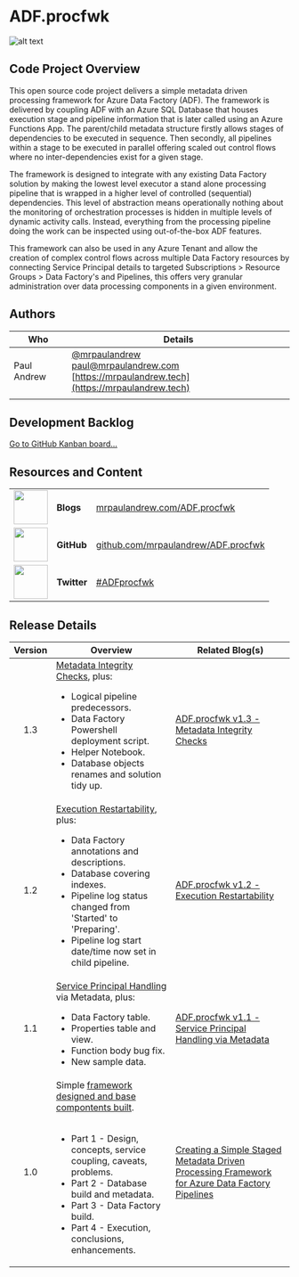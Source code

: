 # ADF.procfwk

![alt text](https://mrpaulandrew.files.wordpress.com/2020/03/adfprocfwk-icon.png "ADF.procfwk Icon")

## Code Project Overview

This open source code project delivers a simple metadata driven processing framework for Azure Data Factory (ADF). The framework is delivered by coupling ADF with an Azure SQL Database that houses execution stage and pipeline information that is later called using an Azure Functions App. The parent/child metadata structure firstly allows stages of dependencies to be executed in sequence. Then secondly, all pipelines within a stage to be executed in parallel offering scaled out control flows where no inter-dependencies exist for a given stage.

The framework is designed to integrate with any existing Data Factory solution by making the lowest level executor a stand alone processing pipeline that is wrapped in a higher level of controlled (sequential) dependencies. This level of abstraction means operationally nothing about the monitoring of orchestration processes is hidden in multiple levels of dynamic activity calls. Instead, everything from the processing pipeline doing the work can be inspected using out-of-the-box ADF features.

This framework can also be used in any Azure Tenant and allow the creation of complex control flows across multiple Data Factory resources by connecting Service Principal details to targeted Subscriptions > Resource Groups > Data Factory's and Pipelines, this offers very granular administration over data processing components in a given environment.

 ## Authors

 | Who | Details |
|------------|-------------|
|Paul Andrew |[@mrpaulandrew](https://twitter.com/mrpaulandrew)<br/>[paul@mrpaulandrew.com](mailto:paul@mrpaulandrew.com)<br/>[https://mrpaulandrew.tech](https://mrpaulandrew.tech)|
| | |

## Development Backlog
[Go to GitHub Kanban board...](https://github.com/mrpaulandrew/ADF.procfwk/projects/1)

## Resources and Content

<table>
<tbody>
<tr>
<td><img class="aligncenter wp-image-1972" src="https://mrpaulandrew.files.wordpress.com/2020/03/azure-square-logo.png?w=150" alt="" width="61" height="61" /></td>
<td><strong>Blogs</strong></td>
<td><a href="https://mrpaulandrew.com/category/azure/data-factory/adf-procfwk/" target="_blank" rel="noopener">mrpaulandrew.com/ADF.procfwk</a></td>
</tr>
<tr>
<td><img class="aligncenter wp-image-819" src="https://mrpaulandrew.files.wordpress.com/2018/11/github-icon.png?w=150" alt="" width="61" height="61" /></td>
<td><strong>GitHub</strong></td>
<td><a href="https://github.com/mrpaulandrew/ADF.procfwk" target="_blank" rel="noopener">github.com/mrpaulandrew/ADF.procfwk</a></td>
</tr>
<tr>
<td><img class="aligncenter wp-image-1971" src="https://mrpaulandrew.files.wordpress.com/2020/03/twitterlogo.png?w=150" alt="" width="61" height="61" /></td>
<td><strong>Twitter</strong></td>
<td><a href="https://twitter.com/search?q=%23ADFprocfwk&amp;src=hashtag_click" target="_blank" rel="noopener">#ADFprocfwk</a></td>
</tr>
</tbody>
</table>

## Release Details

| Version | Overview | Related Blog(s) |
|:----:|--------------|--------|
| 1.3 |<u>Metadata Integrity Checks</u>, plus: <ul><li>Logical pipeline predecessors.</li><li>Data Factory Powershell deployment script.</li><li>Helper Notebook.</li><li>Database objects renames and solution tidy up.</li></ul> |[ADF.procfwk v1.3 - Metadata Integrity Checks](https://mrpaulandrew.com)  |
| 1.2 |<u>Execution Restartability</u>, plus: <ul><li>Data Factory annotations and descriptions.</li><li>Database covering indexes.</li><li>Pipeline log status changed from 'Started' to 'Preparing'.</li><li>Pipeline log start date/time now set in child pipeline.</li></ul> |[ADF.procfwk v1.2 - Execution Restartability](https://mrpaulandrew.com/2020/03/24/adf-procfwk-v1-2-execution-restartability/)  |
| 1.1 |<u>Service Principal Handling</u> via Metadata, plus: <ul><li>Data Factory table.</li><li>Properties table and view.</li><li>Function body bug fix.</li><li>New sample data.</li></ul> |[ADF.procfwk v1.1 - Service Principal Handling via Metadata](https://mrpaulandrew.com/2020/03/17/adf-procfwk-v1-1-service-principal-handling-via-metadata/) |
| 1.0 |Simple <u>framework designed and base compontents built</u>.<br/><br/><ul><li>Part 1 - Design, concepts, service coupling, caveats, problems.</li><li>Part 2 - Database build and metadata.</li><li>Part 3 - Data Factory build.</li><li>Part 4 - Execution, conclusions, enhancements.</li></ul>|[Creating a Simple Staged Metadata Driven Processing Framework for Azure Data Factory Pipelines](https://mrpaulandrew.com/2020/02/25/creating-a-simple-staged-metadata-driven-processing-framework-for-azure-data-factory-pipelines-part-1-of-4/) |